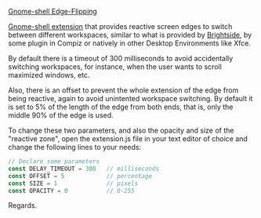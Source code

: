 [Gnome-shell Edge-Flipping](http://aguslr.github.com/gnome-shell-edge-flipping/)

[Gnome-shell extension](https://live.gnome.org/GnomeShell/Extensions) that provides reactive screen edges to switch between different workspaces, similar to what is provided by [Brightside](http://catmur.co.uk/brightside/), by some plugin in Compiz or natively in other Desktop Environments like Xfce.

By default there is a timeout of 300 milliseconds to avoid accidentally switching workspaces, for instance, when the user wants to scroll maximized windows, etc.

Also, there is an offset to prevent the whole extension of the edge from being reactive, again to avoid unintented workspace switching. By default it is set to 5% of the length of the edge from both ends, that is, only the middle 90% of the edge is used.

To change these two parameters, and also the opacity and size of the "reactive zone", open the extension.js file in your text editor of choice and change the following lines to your needs:

```javascript
// Declare some parameters
const DELAY_TIMEOUT = 300   // milliseconds
const OFFSET = 5            // percentage
const SIZE = 1              // pixels
const OPACITY = 0           // 0-255
```

Regards.

